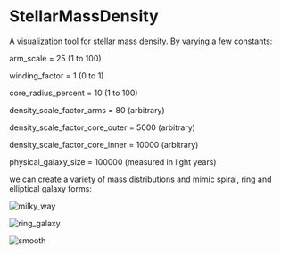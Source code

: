 # StellarMassDensity
A visualization tool for stellar mass density.  By varying a few constants:
 
arm_scale = 25
(1 to 100)

winding_factor = 1
(0 to 1)

core_radius_percent = 10
(1 to 100)

density_scale_factor_arms = 80
(arbitrary)

density_scale_factor_core_outer = 5000
(arbitrary)

density_scale_factor_core_inner = 10000
(arbitrary)

physical_galaxy_size = 100000
(measured in light years)

we can create a variety of mass distributions and mimic spiral, ring and elliptical galaxy forms:

![milky_way](https://user-images.githubusercontent.com/74695555/107888552-28afef80-6eca-11eb-881e-7ffa0f9b5b0c.png)

![ring_galaxy](https://user-images.githubusercontent.com/74695555/107888554-2b124980-6eca-11eb-84e0-c3c4e686a49a.png)

![smooth](https://user-images.githubusercontent.com/74695555/107888555-2c437680-6eca-11eb-8b6e-1ebb5e45929a.png)

